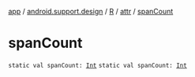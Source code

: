 [app](../../../index.md) / [android.support.design](../../index.md) / [R](../index.md) / [attr](index.md) / [spanCount](./span-count.md)

# spanCount

`static val spanCount: `[`Int`](https://kotlinlang.org/api/latest/jvm/stdlib/kotlin/-int/index.html)
`static val spanCount: `[`Int`](https://kotlinlang.org/api/latest/jvm/stdlib/kotlin/-int/index.html)
